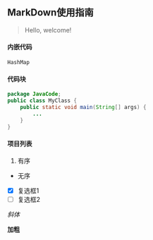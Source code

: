 ## MarkDown使用指南
> Hello, welcome!

#### 内嵌代码
`HashMap`

#### 代码块
```java
package JavaCode;
public class MyClass {
    public static void main(String[] args) {
        ...
    }
}
```
#### 项目列表
1. 有序
* 无序
* [x] 复选框1
* [ ] 复选框2

*斜体*

**加粗**






















